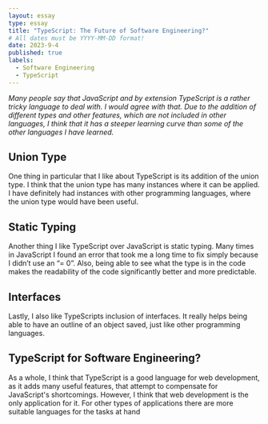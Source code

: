 ```yaml
---
layout: essay
type: essay
title: "TypeScript: The Future of Software Engineering?"
# All dates must be YYYY-MM-DD format!
date: 2023-9-4
published: true
labels:
  - Software Engineering
  - TypeScript
---
```


*Many people say that JavaScript and by extension TypeScript is a rather tricky language to deal with. I would agree with that. Due to the addition of different types and other features, which are not included in other languages, I think that it has a steeper learning curve than some of the other languages I have learned.*

## Union Type

One thing in particular that I like about TypeScript is its addition of the union type. I think that the union type has many instances where it can be applied. I have definitely had instances with other programming languages, where the union type would have been useful.

## Static Typing

Another thing I like TypeScript over JavaScript is static typing. Many times in JavaScript I found an error that took me a long time to fix simply because I didn’t use an “= 0”. Also, being able to see what the type is in the code makes the readability of the code significantly better and more predictable.

## Interfaces

Lastly, I also like TypeScripts inclusion of interfaces. It really helps being able to have an outline of an object saved, just like other programming languages. 

## TypeScript for Software Engineering?

As a whole, I think that TypeScript is a good language for web development, as it adds many useful features, that attempt to compensate for JavaScript's shortcomings. However, I think that web development is the only application for it. For other types of applications there are more suitable languages for the tasks at hand

